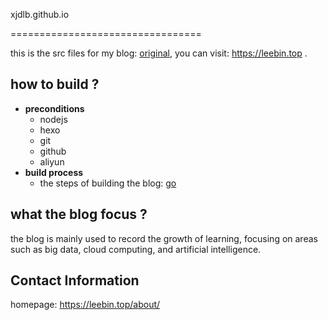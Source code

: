 xjdlb.github.io

=================================

this is the src files for my blog: [original](https://leebin.top), you can visit: https://leebin.top .

how to build ?
---------------------------------
- **preconditions**
    - nodejs
    - hexo
    - git
    - github
    - aliyun
- **build process**
    - the steps of building the blog: [go](https://leebin.top/2018/03/27/%E4%BD%BF%E7%94%A8github%20pages%E5%92%8Chexo%E6%90%AD%E5%BB%BA%E8%87%AA%E5%B7%B1%E7%9A%84%E5%8D%9A%E5%AE%A2/)

what the blog focus ?
---------------------------------
the blog is mainly used to record the growth of learning, focusing on areas such as big data, cloud computing, and artificial intelligence.


Contact Information
---------------------------------
homepage: https://leebin.top/about/
